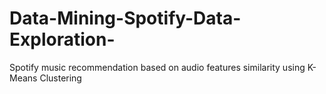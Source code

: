 # Data-Mining-Spotify-Data-Exploration-
Spotify music recommendation based on audio features similarity using K-Means Clustering
